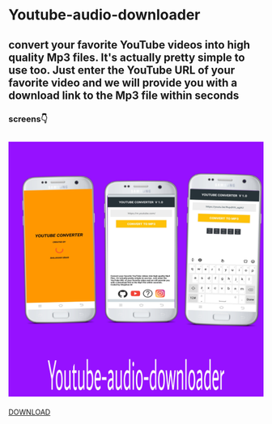 # Youtube-audio-downloader

**convert your favorite YouTube videos into high quality Mp3 files. It's actually pretty simple to use too. Just enter the YouTube URL of your favorite video and we will provide you with a download link to the Mp3 file within seconds**
----

### screens👇

![](screen.jpg)
   ----
  
   [DOWNLOAD](https://github.com/shajahanubaid/Youtube-audio-downloader/blob/main/Youtube%20Mp3%20Converter_1.0.apk)
